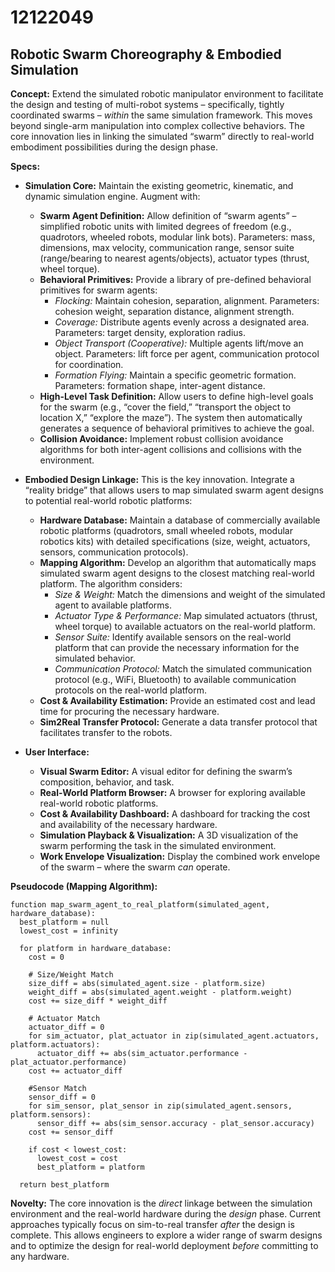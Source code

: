 # 12122049

## Robotic Swarm Choreography & Embodied Simulation

**Concept:** Extend the simulated robotic manipulator environment to facilitate the design and testing of multi-robot systems – specifically, tightly coordinated swarms – *within* the same simulation framework. This moves beyond single-arm manipulation into complex collective behaviors. The core innovation lies in linking the simulated “swarm” directly to real-world embodiment possibilities during the design phase.

**Specs:**

*   **Simulation Core:** Maintain the existing geometric, kinematic, and dynamic simulation engine. Augment with:
    *   **Swarm Agent Definition:** Allow definition of “swarm agents” – simplified robotic units with limited degrees of freedom (e.g., quadrotors, wheeled robots, modular link bots). Parameters: mass, dimensions, max velocity, communication range, sensor suite (range/bearing to nearest agents/objects), actuator types (thrust, wheel torque).
    *   **Behavioral Primitives:** Provide a library of pre-defined behavioral primitives for swarm agents:
        *   *Flocking:* Maintain cohesion, separation, alignment. Parameters: cohesion weight, separation distance, alignment strength.
        *   *Coverage:* Distribute agents evenly across a designated area. Parameters: target density, exploration radius.
        *   *Object Transport (Cooperative):* Multiple agents lift/move an object. Parameters: lift force per agent, communication protocol for coordination.
        *   *Formation Flying:* Maintain a specific geometric formation. Parameters: formation shape, inter-agent distance.
    *   **High-Level Task Definition:** Allow users to define high-level goals for the swarm (e.g., “cover the field,” “transport the object to location X,” “explore the maze”). The system then automatically generates a sequence of behavioral primitives to achieve the goal.
    *   **Collision Avoidance:** Implement robust collision avoidance algorithms for both inter-agent collisions and collisions with the environment.

*   **Embodied Design Linkage:** This is the key innovation. Integrate a “reality bridge” that allows users to map simulated swarm agent designs to potential real-world robotic platforms:
    *   **Hardware Database:** Maintain a database of commercially available robotic platforms (quadrotors, small wheeled robots, modular robotics kits) with detailed specifications (size, weight, actuators, sensors, communication protocols).
    *   **Mapping Algorithm:** Develop an algorithm that automatically maps simulated swarm agent designs to the closest matching real-world platform.  The algorithm considers:
        *   *Size & Weight:* Match the dimensions and weight of the simulated agent to available platforms.
        *   *Actuator Type & Performance:* Map simulated actuators (thrust, wheel torque) to available actuators on the real-world platform.
        *   *Sensor Suite:* Identify available sensors on the real-world platform that can provide the necessary information for the simulated behavior.
        *   *Communication Protocol:* Match the simulated communication protocol (e.g., WiFi, Bluetooth) to available communication protocols on the real-world platform.
    *   **Cost & Availability Estimation:** Provide an estimated cost and lead time for procuring the necessary hardware.
    *    **Sim2Real Transfer Protocol:** Generate a data transfer protocol that facilitates transfer to the robots.

*   **User Interface:**
    *   **Visual Swarm Editor:** A visual editor for defining the swarm’s composition, behavior, and task.
    *   **Real-World Platform Browser:** A browser for exploring available real-world robotic platforms.
    *   **Cost & Availability Dashboard:** A dashboard for tracking the cost and availability of the necessary hardware.
    *   **Simulation Playback & Visualization:** A 3D visualization of the swarm performing the task in the simulated environment.
    *   **Work Envelope Visualization:** Display the combined work envelope of the swarm – where the swarm *can* operate.

**Pseudocode (Mapping Algorithm):**

```
function map_swarm_agent_to_real_platform(simulated_agent, hardware_database):
  best_platform = null
  lowest_cost = infinity

  for platform in hardware_database:
    cost = 0

    # Size/Weight Match
    size_diff = abs(simulated_agent.size - platform.size)
    weight_diff = abs(simulated_agent.weight - platform.weight)
    cost += size_diff * weight_diff

    # Actuator Match
    actuator_diff = 0
    for sim_actuator, plat_actuator in zip(simulated_agent.actuators, platform.actuators):
      actuator_diff += abs(sim_actuator.performance - plat_actuator.performance)
    cost += actuator_diff

    #Sensor Match
    sensor_diff = 0
    for sim_sensor, plat_sensor in zip(simulated_agent.sensors, platform.sensors):
      sensor_diff += abs(sim_sensor.accuracy - plat_sensor.accuracy)
    cost += sensor_diff

    if cost < lowest_cost:
      lowest_cost = cost
      best_platform = platform

  return best_platform
```

**Novelty:** The core innovation is the *direct* linkage between the simulation environment and the real-world hardware during the *design* phase. Current approaches typically focus on sim-to-real transfer *after* the design is complete. This allows engineers to explore a wider range of swarm designs and to optimize the design for real-world deployment *before* committing to any hardware.